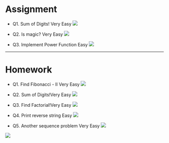 # Assignment

 

- Q1. Sum of Digits! Very Easy [![](https://img.shields.io/badge/-EASY-green)]()

- Q2. Is magic? Very Easy [![](https://img.shields.io/badge/-EASY-green)]()

- Q3. Implement Power Function Easy [![](https://img.shields.io/badge/-EASY-green)]()

*** 

# Homework

 


- Q1. Find Fibonacci - II Very Easy [![](https://img.shields.io/badge/-EASY-green)]()

- Q2. Sum of Digits!Very Easy [![](https://img.shields.io/badge/-EASY-green)]()

- Q3. Find Factorial!Very Easy [![](https://img.shields.io/badge/-EASY-green)]()

- Q4. Print reverse string Easy [![](https://img.shields.io/badge/-EASY-green)]()

- Q5. Another sequence problem Very Easy [![](https://img.shields.io/badge/-EASY-green)]()


 

[![](https://img.shields.io/badge/github-blue?style=for-the-badge)](https://github.com/pashmash372)



[//]: # (https://img.shields.io/badge/-EASY-green)

[//]: # ()
[//]: # (https://img.shields.io/badge/-MEDIUM-yellow)

[//]: # ()
[//]: # (https://img.shields.io/badge/-HARD-red)